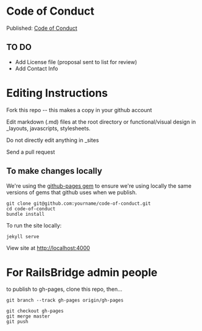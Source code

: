 # Code of Conduct 

Published: [Code of Conduct](http://railsbridge.github.io/code-of-conduct/)

## TO DO

* Add License file (proposal sent to list for review)
* Add Contact Info


# Editing Instructions

Fork this repo -- this makes a copy in your github account

Edit markdown (.md) files at the root directory or functional/visual design in _layouts, javascripts, stylesheets.  

Do not directly edit anything in _sites

Send a pull request

## To make changes locally

We're using the [github-pages gem](https://github.com/github/pages-gem/blob/master/github-pages.gemspec#L16) to ensure we're using locally the same versions of gems that github uses when we publish. 

```
git clone git@github.com:yourname/code-of-conduct.git
cd code-of-conduct
bundle install
```

To run the site locally:
```
jekyll serve
```

View site at [http://localhost:4000](http://localhost:4000)

# For RailsBridge admin people 
to  publish to gh-pages, clone this repo, then...

```
git branch --track gh-pages origin/gh-pages

git checkout gh-pages
git merge master
git push
```


